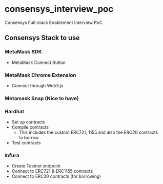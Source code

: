 # consensys_interview_poc
Consensys Full-stack Enablement Interview PoC

## Consensys Stack to use
### MetaMask SDK
- MetaMask Connect Button
### MetaMask Chrome Extension
- Connect through Web3.js
### Metamask Snap (Nice to have)
### Hardhat
- Set up contracts
- Compile contracts
    - This includes the custom ERC721, 1155 and also the ERC20 contracts to borrow
- Test contracts
### Infura
- Create Testnet endpoint
- Connect to ERC721 & ERC1155 contracts
- Connect to ERC20 contracts (for borrowing)